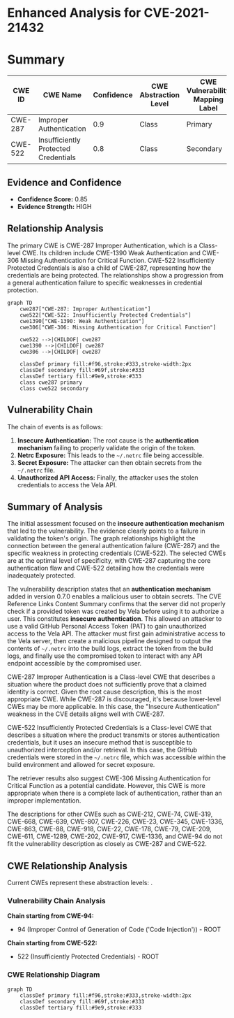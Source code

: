 # Enhanced Analysis for CVE-2021-21432

# Summary
| CWE ID | CWE Name | Confidence | CWE Abstraction Level | CWE Vulnerability Mapping Label | CWE-Vulnerability Mapping Notes |
|---|---|---|---|---|---|
| CWE-287 | Improper Authentication | 0.9 | Class | Primary | Discouraged |
| CWE-522 | Insufficiently Protected Credentials | 0.8 | Class | Secondary | Allowed-with-Review |

## Evidence and Confidence

*   **Confidence Score:** 0.85
*   **Evidence Strength:** HIGH

## Relationship Analysis
The primary CWE is CWE-287 Improper Authentication, which is a Class-level CWE. Its children include CWE-1390 Weak Authentication and CWE-306 Missing Authentication for Critical Function. CWE-522 Insufficiently Protected Credentials is also a child of CWE-287, representing how the credentials are being protected. The relationships show a progression from a general authentication failure to specific weaknesses in credential protection.

```mermaid
graph TD
    cwe287["CWE-287: Improper Authentication"]
    cwe522["CWE-522: Insufficiently Protected Credentials"]
    cwe1390["CWE-1390: Weak Authentication"]
    cwe306["CWE-306: Missing Authentication for Critical Function"]
    
    cwe522 -->|CHILDOF| cwe287
    cwe1390 -->|CHILDOF| cwe287
    cwe306 -->|CHILDOF| cwe287
    
    classDef primary fill:#f96,stroke:#333,stroke-width:2px
    classDef secondary fill:#69f,stroke:#333
    classDef tertiary fill:#9e9,stroke:#333
    class cwe287 primary
    class cwe522 secondary
```

## Vulnerability Chain
The chain of events is as follows:
1.  **Insecure Authentication:** The root cause is the **authentication mechanism** failing to properly validate the origin of the token.
2.  **Netrc Exposure:** This leads to the `~/.netrc` file being accessible.
3.  **Secret Exposure:** The attacker can then obtain secrets from the `~/.netrc` file.
4.  **Unauthorized API Access:** Finally, the attacker uses the stolen credentials to access the Vela API.

## Summary of Analysis
The initial assessment focused on the **insecure authentication mechanism** that led to the vulnerability. The evidence clearly points to a failure in validating the token's origin. The graph relationships highlight the connection between the general authentication failure (CWE-287) and the specific weakness in protecting credentials (CWE-522). The selected CWEs are at the optimal level of specificity, with CWE-287 capturing the core authentication flaw and CWE-522 detailing how the credentials were inadequately protected.

The vulnerability description states that an **authentication mechanism** added in version 0.7.0 enables a malicious user to obtain secrets. The CVE Reference Links Content Summary confirms that the server did not properly check if a provided token was created by Vela before using it to authorize a user. This constitutes **insecure authentication**. This allowed an attacker to use a valid GitHub Personal Access Token (PAT) to gain unauthorized access to the Vela API. The attacker must first gain administrative access to the Vela server, then create a malicious pipeline designed to output the contents of `~/.netrc` into the build logs, extract the token from the build logs, and finally use the compromised token to interact with any API endpoint accessible by the compromised user.

CWE-287 Improper Authentication is a Class-level CWE that describes a situation where the product does not sufficiently prove that a claimed identity is correct. Given the root cause description, this is the most appropriate CWE. While CWE-287 is discouraged, it's because lower-level CWEs may be more applicable. In this case, the "Insecure Authentication" weakness in the CVE details aligns well with CWE-287.

CWE-522 Insufficiently Protected Credentials is a Class-level CWE that describes a situation where the product transmits or stores authentication credentials, but it uses an insecure method that is susceptible to unauthorized interception and/or retrieval. In this case, the GitHub credentials were stored in the `~/.netrc` file, which was accessible within the build environment and allowed for secret exposure.

The retriever results also suggest CWE-306 Missing Authentication for Critical Function as a potential candidate. However, this CWE is more appropriate when there is a complete lack of authentication, rather than an improper implementation.

The descriptions for other CWEs such as CWE-212, CWE-74, CWE-319, CWE-668, CWE-639, CWE-807, CWE-226, CWE-23, CWE-345, CWE-1336, CWE-863, CWE-88, CWE-918, CWE-22, CWE-178, CWE-79, CWE-209, CWE-611, CWE-1289, CWE-202, CWE-917, CWE-1336, and CWE-94 do not fit the vulnerability description as closely as CWE-287 and CWE-522.


## CWE Relationship Analysis

Current CWEs represent these abstraction levels: .


### Vulnerability Chain Analysis

**Chain starting from CWE-94:**
- 94 (Improper Control of Generation of Code ('Code Injection')) - ROOT


**Chain starting from CWE-522:**
- 522 (Insufficiently Protected Credentials) - ROOT



### CWE Relationship Diagram

```mermaid
graph TD
    classDef primary fill:#f96,stroke:#333,stroke-width:2px
    classDef secondary fill:#69f,stroke:#333
    classDef tertiary fill:#9e9,stroke:#333
```